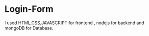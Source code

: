 # Login-Form

I used HTML,CSS,JAVASCRIPT for frontend , nodejs for backend and  mongoDB for Database.
